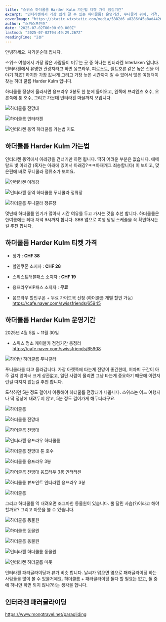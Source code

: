 ```yaml
---
title: "스위스 하더쿨름 Harder Kulm 가는법 티켓 가격 점검기간"
excerpt: "인터라켄에서 가장 쉽게 갈 수 있는 하더쿨름! 운영기간, 푸니쿨라 위치, 가격, 할인정보까지 완전정리"
coverImage: "https://static.wixstatic.com/media/5882d6_a8286f45a8ad4426b939485661aa5499~mv2.jpg/v1/fill/w_1480,h_1480,al_c,q_90,usm_0.66_1.00_0.01,enc_avif,quality_auto/5882d6_a8286f45a8ad4426b939485661aa5499~mv2.jpg"
author: "스위스프렌즈"
date: "2025-07-02T00:00:00.000Z"
lastmod: "2025-07-02T04:49:29.267Z"
readingTime: "2분"
---
```


안녕하세요. 차가운순대 입니다.

스위스 여행에서 가장 많은 사람들이 머무는 곳 중 하나는 인터라켄 Interlaken 입니다. 인터라켄에서 유명한 관광지라고 하면 융프라우, 피르스트, 쉴트호른 같은 높은 산을 이야기 하죠? 하지만 가장 값싸게 그리고 가장 늦은 시간까지 갈 수 있어서 많은 여행객이 찾는 하더 쿨름 Harder Kulm 입니다.

하더쿨름 정상에 올라서면 융프라우 3봉도 한 눈에 들어오고, 왼쪽에 브리엔츠 호수, 오른쪽에 툰 호수, 그리고 가운데 인터라켄 마을까지 보입니다.

![하더쿨름 전망대](https://static.wixstatic.com/media/5882d6_fa1968ef120842c191d9eba706f09dbd~mv2.jpeg/v1/fill/w_965,h_378,al_c,q_85,enc_avif,quality_auto/5882d6_fa1968ef120842c191d9eba706f09dbd~mv2.jpeg)

![하더쿨름 인터라켄](https://static.wixstatic.com/media/5882d6_fdf43277c0f044f19b6a1abc70a323ef~mv2.jpeg/v1/fill/w_966,h_645,al_c,q_85,enc_avif,quality_auto/5882d6_fdf43277c0f044f19b6a1abc70a323ef~mv2.jpeg)

![인터라켄 동역 하더쿨름 가는법 지도](https://static.wixstatic.com/media/5882d6_90d13f25f77d4dc0acb12009e4da4b1a~mv2.jpeg/v1/fill/w_966,h_662,al_c,q_85,enc_avif,quality_auto/5882d6_90d13f25f77d4dc0acb12009e4da4b1a~mv2.jpeg)


## 하더쿨름 Harder Kulm 가는법

인터라켄 동역에서 아레강을 건너기만 하면 됩니다. 딱히 어려운 부분은 없습니다. 에메랄드 빛 아레강 (혹자는 아래에 있어서 아래강?ㅋㅋ아재개그 죄송합니다) 이 보이고, 맞은편에 바로 푸니쿨라 정류소가 보여요.

![인터라켄 아레강](https://static.wixstatic.com/media/5882d6_93231744f3f94724a7aaefee71af58da~mv2.jpeg/v1/fill/w_966,h_725,al_c,q_85,enc_avif,quality_auto/5882d6_93231744f3f94724a7aaefee71af58da~mv2.jpeg)

![인터라켄 동역 하더쿨름 푸니쿨라 정류장](https://static.wixstatic.com/media/5882d6_d3956601fc3040fb8704fe36bcf0c685~mv2.jpeg/v1/fill/w_966,h_725,al_c,q_85,enc_avif,quality_auto/5882d6_d3956601fc3040fb8704fe36bcf0c685~mv2.jpeg)

![하더쿨름 푸니쿨라 정류장](https://static.wixstatic.com/media/5882d6_2db1190b903c407b8c49d6a706e78abf~mv2.jpeg/v1/fill/w_966,h_725,al_c,q_85,enc_avif,quality_auto/5882d6_2db1190b903c407b8c49d6a706e78abf~mv2.jpeg)

몇년째 하더쿨름 인기가 많아서 시간 여유를 두고 가시는 것을 추천 합니다. 하더쿨름은 한여름에는 최대 저녁 9시까지 합니다. SBB 앱으로 여행 당일 스케줄을 꼭 확인하시는걸 추천 합니다.


## 하더쿨름 Harder Kulm 티켓 가격

* 정가 : **CHF 38**
* 할인쿠폰 소지자 : **CHF 28**
* 스위스트래블패스 소지자 : **CHF 19**
* 융프라우VIP패스 소지자 : **무료**


* 융프라우 할인쿠폰 + 무료 가이드북 신청 (하더쿨름 개별 할인 가능)
https://cafe.naver.com/swissfriends/65945


## 하더쿨름 Harder Kulm 운영기간

2025년 4월 5일 ~ 11월 30일

* 스위스 명소 케이블카 점검기간 총정리
https://cafe.naver.com/swissfriends/65908

![하더반 하더쿨름 푸니쿨라](https://static.wixstatic.com/media/5882d6_33695b8e2e7e4e03abecbd6fb0d0fb70~mv2.png/v1/fill/w_966,h_543,al_c,q_90,enc_avif,quality_auto/5882d6_33695b8e2e7e4e03abecbd6fb0d0fb70~mv2.png)


푸니쿨라를 타고 올라갑니다. 가장 아랫쪽에 타는게 전망이 좋긴한데, 어차피 구간이 아주 길지 않아서 크게 상관없고, 일단 사람이 몰리면 그냥 타는게 중요하기 때문에 이런저런걸 따지지 않는걸 추천 합니다.

도착하면 5분 정도 걸어서 이동해야 하더쿨름 전망대가 나옵니다. 스위스는 어느 여행지나 딱 정상에 내려두지 않고, 5분 정도 걸어가게 해두더라구요.

![하더쿨름](https://static.wixstatic.com/media/5882d6_06577bfc8ee14c409bfbf04e574018a3~mv2.jpg/v1/fill/w_966,h_1446,al_c,q_85,enc_avif,quality_auto/5882d6_06577bfc8ee14c409bfbf04e574018a3~mv2.jpg)

![하더쿨름 전망대](https://static.wixstatic.com/media/5882d6_c7c89570d6d147a0a35927f0e99c3b96~mv2.jpeg/v1/fill/w_966,h_645,al_c,q_85,enc_avif,quality_auto/5882d6_c7c89570d6d147a0a35927f0e99c3b96~mv2.jpeg)

![하더쿨름 전망대](https://static.wixstatic.com/media/5882d6_887481505d9c483c87e3db71b3f9237d~mv2.jpg/v1/fill/w_966,h_645,al_c,q_85,enc_avif,quality_auto/5882d6_887481505d9c483c87e3db71b3f9237d~mv2.jpg)

![인터라켄 융프라우 하더쿨름](https://static.wixstatic.com/media/5882d6_8febe1d847d74499bac9592d7532a92c~mv2.jpeg/v1/fill/w_966,h_645,al_c,q_85,enc_avif,quality_auto/5882d6_8febe1d847d74499bac9592d7532a92c~mv2.jpeg)

![하더쿨름 전망대 툰 호수](https://static.wixstatic.com/media/5882d6_f8c873931f4a4349a3cefaa3181dab0b~mv2.jpg/v1/fill/w_966,h_645,al_c,q_85,enc_avif,quality_auto/5882d6_f8c873931f4a4349a3cefaa3181dab0b~mv2.jpg)

![하더쿨름 융프라우 3봉](https://static.wixstatic.com/media/5882d6_39204a295390462da8f03c3d99019a41~mv2.jpeg/v1/fill/w_966,h_645,al_c,q_85,enc_avif,quality_auto/5882d6_39204a295390462da8f03c3d99019a41~mv2.jpeg)

![하더쿨름 전망대 융프라우 3봉 인터라켄](https://static.wixstatic.com/media/5882d6_fdf43277c0f044f19b6a1abc70a323ef~mv2.jpeg/v1/fill/w_966,h_645,al_c,q_85,enc_avif,quality_auto/5882d6_fdf43277c0f044f19b6a1abc70a323ef~mv2.jpeg)

![하더쿨름 뷰포인트 인터라켄 융프라우 3봉](https://static.wixstatic.com/media/5882d6_fa1968ef120842c191d9eba706f09dbd~mv2.jpeg/v1/fill/w_965,h_378,al_c,q_85,enc_avif,quality_auto/5882d6_fa1968ef120842c191d9eba706f09dbd~mv2.jpeg)

![하더쿨름](https://static.wixstatic.com/media/5882d6_920aac9d49c14a6ebcb2bc14e4741c25~mv2.jpeg/v1/fill/w_966,h_645,al_c,q_85,enc_avif,quality_auto/5882d6_920aac9d49c14a6ebcb2bc14e4741c25~mv2.jpeg)


그리고 하더쿨름 역 내려오면 조그마한 동물원이 있습니다. 뿔 달린 사슴(?)이라고 해야할까요? 그리고 마뭇을 볼 수 있습니다.


![하더쿨름 동물원](https://static.wixstatic.com/media/5882d6_1f8640cf7fb744a1a76ba38548c0c2b7~mv2.jpeg/v1/fill/w_966,h_644,al_c,q_85,enc_avif,quality_auto/5882d6_1f8640cf7fb744a1a76ba38548c0c2b7~mv2.jpeg)

![하더쿨름 동물원](https://static.wixstatic.com/media/5882d6_e9c68963d6084f56b0cb880159c1c42a~mv2.jpeg/v1/fill/w_966,h_645,al_c,q_85,enc_avif,quality_auto/5882d6_e9c68963d6084f56b0cb880159c1c42a~mv2.jpeg)

![하더쿨름 동물원](https://static.wixstatic.com/media/5882d6_4f0700eb1e6742ca9b1bffdb8cb12fad~mv2.jpeg/v1/fill/w_966,h_645,al_c,q_85,enc_avif,quality_auto/5882d6_4f0700eb1e6742ca9b1bffdb8cb12fad~mv2.jpeg)

![인터라켄 하더쿨름 동물원](https://static.wixstatic.com/media/5882d6_ac5fe3d8d6e8456f9357520d29161bd2~mv2.png/v1/fill/w_966,h_543,al_c,q_90,enc_avif,quality_auto/5882d6_ac5fe3d8d6e8456f9357520d29161bd2~mv2.png)

![인터라켄 하더쿨름 마뭇](https://static.wixstatic.com/media/5882d6_5854aeed5c9542bbb9b7f3d78b0eee42~mv2.jpeg/v1/fill/w_966,h_725,al_c,q_85,enc_avif,quality_auto/5882d6_5854aeed5c9542bbb9b7f3d78b0eee42~mv2.jpeg)

인터라켄 패러글라이딩과 뷰가 비슷 합니다. 날씨가 맑으면 옆으로 패러글라이딩 하는 사람들을 많이 볼 수 있을거예요. 하더쿨름 + 패러글라이딩 둘다 할 필요는 없고, 둘 중에 하나만 하면 되지 않나?라는 생각을 합니다.

## 인터라켄 패러글라이딩
https://www.mongtravel.net/paragliding
